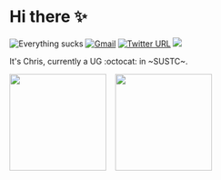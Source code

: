 # Hi there :sparkles:

![Everything sucks](https://img.shields.io/badge/feeling-awful-red)
[![Gmail](https://img.shields.io/badge/-realhezean@gmail.com-4486c2?style=flat&logo=Gmail&logoColor=white&link=mailto:realhezean@gmail.com)](mailto:realhezean@gmail.com)
[![Twitter URL](https://img.shields.io/twitter/url?style=social&url=https%3A%2F%2Ftwitter.com%2FrealChrisDevwv)](https://twitter.com/realChrisDevwv)
![](https://hit.yhype.me/github/profile?user_id=49837965)

It's Chris, currently a UG :octocat: in ~SUSTC~.  <!-- SUSTech 是我见过的最垃圾的学校，其中计系更是学校里最不入流的存在，完全不知道这种三本水平的系有什么存在的意义，再过一年就润了，再您妈的鬼见 -->

<img src="https://github-readme-stats-ten-gilt.vercel.app/api/top-langs/?username=HeZean&layout=compact" height = "170" align=center /> &nbsp;&nbsp; 
<img src="https://github-readme-streak-stats.herokuapp.com/?user=HeZean" height = "170" align=center />


<!--

<details>
  <summary>Tech Stack</summary>
  <br>
<pre>

<img src="https://raw.githubusercontent.com/devicons/devicon/master/icons/cplusplus/cplusplus-plain.svg" height=30> &nbsp; <img src="https://raw.githubusercontent.com/devicons/devicon/master/icons/c/c-plain.svg" height=30> &nbsp; <img src="https://raw.githubusercontent.com/devicons/devicon/master/icons/python/python-original.svg" height=30> &nbsp; <img src="https://raw.githubusercontent.com/devicons/devicon/master/icons/go/go-original-wordmark.svg" height=30> &nbsp; <img src="https://raw.githubusercontent.com/devicons/devicon/master/icons/java/java-plain.svg" height=30> &nbsp; <img src="https://raw.githubusercontent.com/devicons/devicon/master/icons/swift/swift-original.svg" height=30>

<img src="https://raw.githubusercontent.com/devicons/devicon/master/icons/mysql/mysql-plain-wordmark.svg" height=30> &nbsp; <img src="https://raw.githubusercontent.com/devicons/devicon/master/icons/postgresql/postgresql-plain.svg" height=30> &nbsp; <img src="https://raw.githubusercontent.com/devicons/devicon/master/icons/docker/docker-plain.svg" height=30> &nbsp; <img src="https://raw.githubusercontent.com/devicons/devicon/master/icons/bash/bash-original.svg" height=30>

</pre>
</details>

-->
